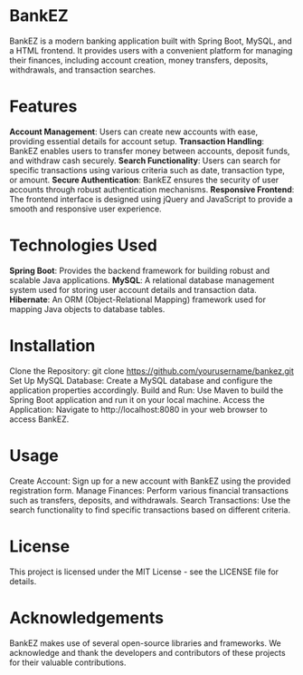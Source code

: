 # BankEZ
BankEZ is a modern banking application built with Spring Boot, MySQL, and a HTML frontend. It provides users with a convenient platform for managing their finances, including account creation, money transfers, deposits, withdrawals, and transaction searches.

# Features
**Account Management**: Users can create new accounts with ease, providing essential details for account setup.
**Transaction Handling**: BankEZ enables users to transfer money between accounts, deposit funds, and withdraw cash securely.
**Search Functionality**: Users can search for specific transactions using various criteria such as date, transaction type, or amount.
**Secure Authentication**: BankEZ ensures the security of user accounts through robust authentication mechanisms.
**Responsive Frontend**: The frontend interface is designed using jQuery and JavaScript to provide a smooth and responsive user experience.

# Technologies Used
**Spring Boot**: Provides the backend framework for building robust and scalable Java applications.
**MySQL**: A relational database management system used for storing user account details and transaction data.
**Hibernate**: An ORM (Object-Relational Mapping) framework used for mapping Java objects to database tables.


# Installation
Clone the Repository: git clone https://github.com/yourusername/bankez.git
Set Up MySQL Database: Create a MySQL database and configure the application properties accordingly.
Build and Run: Use Maven to build the Spring Boot application and run it on your local machine.
Access the Application: Navigate to http://localhost:8080 in your web browser to access BankEZ.

# Usage
Create Account: Sign up for a new account with BankEZ using the provided registration form.
Manage Finances: Perform various financial transactions such as transfers, deposits, and withdrawals.
Search Transactions: Use the search functionality to find specific transactions based on different criteria.


# License
This project is licensed under the MIT License - see the LICENSE file for details.

# Acknowledgements
BankEZ makes use of several open-source libraries and frameworks. We acknowledge and thank the developers and contributors of these projects for their valuable contributions.
